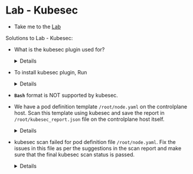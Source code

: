 # Lab - Kubesec
  
  - Take me to the [Lab](https://kodekloud.com/topic/labs-kubesec/)

Solutions to Lab - Kubesec:

- What is the kubesec plugin used for?
  <details>
  
  ```
  all of these
  ```
  </details>

- To install kubesec plugin, Run
  <details>

  ```
  wget https://github.com/controlplaneio/kubesec/releases/download/v2.11.0/kubesec_linux_amd64.tar.gz

  tar -xvf  kubesec_linux_amd64.tar.gz

  mv kubesec /usr/bin/
  ```
 </details>

- **`Bash`** format is NOT supported by kubesec.


- We have a pod definition template `/root/node.yaml` on the controlplane host. Scan this template using kubesec and save the report in `/root/kubesec_report.json` file on the controlplane host itself.
  <details>
  
  ```
  # Run the command:
  kubesec scan /root/node.yaml  > /root/kubesec_report.json


  Look into the report generated by the previous scan and identify the final status of the scan.

  Look for the message in the report.

  Answer: FAILED
  ```
  </details>

- kubesec scan failed for pod definition file `/root/node.yaml`. Fix the issues in this file as per the suggestions in the scan report and make sure that the final kubesec scan status is passed.
  <details>
  
  ```
  In node.yaml, template change privileged: true to privileged: false under securityContext.
  ```
  </details>